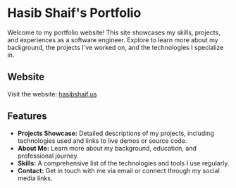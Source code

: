 # Hasib Shaif's Portfolio

Welcome to my portfolio website! This site showcases my skills, projects, and experiences as a software engineer. Explore to learn more about my background, the projects I've worked on, and the technologies I specialize in.

## Website

Visit the website: [hasibshaif.us](http://hasibshaif.us)

## Features

- **Projects Showcase:** Detailed descriptions of my projects, including technologies used and links to live demos or source code.
- **About Me:** Learn more about my background, education, and professional journey.
- **Skills:** A comprehensive list of the technologies and tools I use regularly.
- **Contact:** Get in touch with me via email or connect through my social media links.
  
